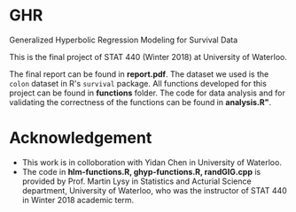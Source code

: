 # GHR
Generalized Hyperbolic Regression Modeling for Survival Data

This is the final project of STAT 440 (Winter 2018) at University of Waterloo.

The final report can be found in **report.pdf**. The dataset we used is the `colon` dataset in R's `survival` package. 
All functions developed for this project can be found in **functions** folder. The code for data analysis and for validating the correctness of the functions can be found in **analysis.R"**.


# Acknowledgement
* This work is in colloboration with Yidan Chen in University of Waterloo. 
* The code in **hlm-functions.R, ghyp-functions.R, randGIG.cpp** is provided by Prof. Martin Lysy in Statistics and Acturial Science department, University of Waterloo, who was the instructor of STAT 440 in Winter 2018 academic term.

